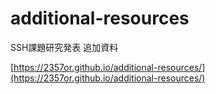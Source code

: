 # additional-resources

SSH課題研究発表 追加資料


[https://2357or.github.io/additional-resources/](https://2357or.github.io/additional-resources/)
